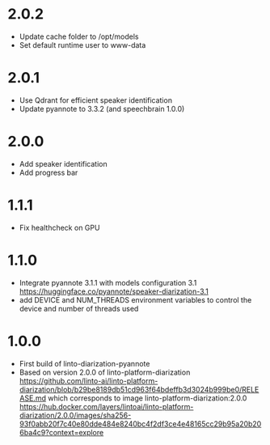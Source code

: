 # 2.0.2
- Update cache folder to /opt/models
- Set default runtime user to www-data

# 2.0.1
- Use Qdrant for efficient speaker identification
- Update pyannote to 3.3.2 (and speechbrain 1.0.0)

# 2.0.0
- Add speaker identification
- Add progress bar

# 1.1.1
- Fix healthcheck on GPU

# 1.1.0
- Integrate pyannote 3.1.1 with models configuration 3.1 https://huggingface.co/pyannote/speaker-diarization-3.1
- add DEVICE and NUM_THREADS environment variables to control the device and number of threads used

# 1.0.0
- First build of linto-diarization-pyannote
- Based on version 2.0.0 of linto-platform-diarization https://github.com/linto-ai/linto-platform-diarization/blob/b29be8189db51cd963f64bdeffb3d3024b999be0/RELEASE.md
  which corresponds to image linto-platform-diarization:2.0.0 https://hub.docker.com/layers/lintoai/linto-platform-diarization/2.0.0/images/sha256-93f0abb20f7c40e80dde484e8240bc4f2df3ce4e48165cc29b95a20b206ba4c9?context=explore
